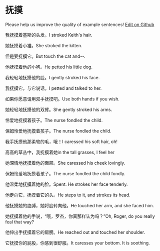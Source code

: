 # 抚摸

Please help us improve the quality of example sentences! [Edit on Github](https://github.com/jiyushe/jiyu-example-sentence-source/blob/main/chinese/fumo.md)

<p><span class="chinese">我抚摸着基斯的头发。</span><span class="english">I stroked Keith's hair.</span></p>

<p><span class="chinese">她抚摸着小猫。</span><span class="english">She stroked the kitten.</span></p>

<p><span class="chinese">但是要抚摸它。</span><span class="english">But touch the cat and--.</span></p>

<p><span class="chinese">他抚摸着他的小狗。</span><span class="english">He petted his little dog.</span></p>

<p><span class="chinese">我轻轻地抚摸他的脸。</span><span class="english">I gently stroked his face.</span></p>

<p><span class="chinese">我抚摸它，与它说话。</span><span class="english">I petted and talked to her.</span></p>

<p><span class="chinese">如果你愿意请用双手抚摸吧。</span><span class="english">Use both hands if you wish.</span></p>

<p><span class="chinese">她轻轻地抚摸他的双臂。</span><span class="english">She gently stroked his arms.</span></p>

<p><span class="chinese">怜爱地抚摸着孩子。</span><span class="english">The nurse fondled the child.</span></p>

<p><span class="chinese">保姆怜爱地抚摸着孩子。</span><span class="english">The nurse fondled the child.</span></p>

<p><span class="chinese">我手抚摸他那柔软的毛，哦！</span><span class="english">I caressed his soft hair, oh!</span></p>

<p><span class="chinese">高高的草丛中，我抚摸着她</span><span class="english">in the tall grasses, I feel her</span></p>

<p><span class="chinese">她深情地抚摸着他的面颊。</span><span class="english">She caressed his cheek lovingly.</span></p>

<p><span class="chinese">保姆怜爱地抚摸着孩子。</span><span class="english">The nurse fondled the child fondly.</span></p>

<p><span class="chinese">他温柔地抚摸着她的脸。</span><span class="english">Spent. He strokes her face tenderly.</span></p>

<p><span class="chinese">他走向它，抚摸着它的头。</span><span class="english">He steps to it, and strokes its head.</span></p>

<p><span class="chinese">他抚摸她的胳膊，她将脸转向他。</span><span class="english">He touched her arm, and she faced him.</span></p>

<p><span class="chinese">她抚摸着他的手说，“哦，罗杰，你真那样认为吗？”</span><span class="english">Oh, Roger, do you really feal that way?</span></p>

<p><span class="chinese">他伸出手抚摸着它的肩膀。</span><span class="english">He reached out and touched her shoulder.</span></p>

<p><span class="chinese">它抚摸你的屁股，你感到很舒服。</span><span class="english">It caresses your bottom. It is soothing.</span></p>

